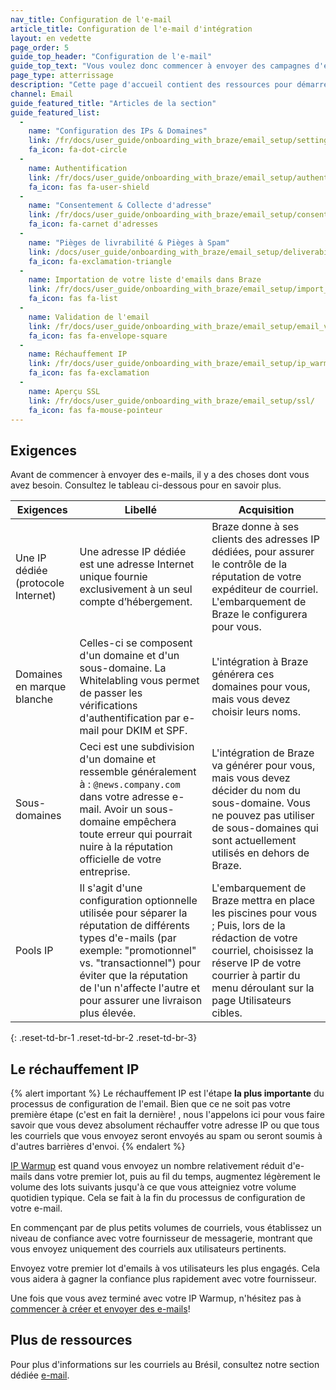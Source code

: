 ```yaml
---
nav_title: Configuration de l'e-mail
article_title: Configuration de l'e-mail d'intégration
layout: en vedette
page_order: 5
guide_top_header: "Configuration de l'e-mail"
guide_top_text: "Vous voulez donc commencer à envoyer des campagnes d'e-mail? Braze Onboarding peut vous aider avec cela! Suivez notre guide ci-dessous ou consultez notre <a href='https://lab.braze.com/email-onboarding-for-pro-and-enterprise-achieving-high-deliverability' target='_blank'>cours LAB sur la livrabilité</a>."
page_type: atterrissage
description: "Cette page d'accueil contient des ressources pour démarrer avec des campagnes de courriel."
channel: Email
guide_featured_title: "Articles de la section"
guide_featured_list:
  - 
    name: "Configuration des IPs & Domaines"
    link: /fr/docs/user_guide/onboarding_with_braze/email_setup/setting_up_ips_and_domains/
    fa_icon: fa-dot-circle
  - 
    name: Authentification
    link: /fr/docs/user_guide/onboarding_with_braze/email_setup/authentication/
    fa_icon: fas fa-user-shield
  - 
    name: "Consentement & Collecte d'adresse"
    link: /fr/docs/user_guide/onboarding_with_braze/email_setup/consent_and_address_collection/
    fa_icon: fa-carnet d'adresses
  - 
    name: "Pièges de livrabilité & Pièges à Spam"
    link: /docs/user_guide/onboarding_with_braze/email_setup/deliverability_pitfalls_and_spam_traps/
    fa_icon: fa-exclamation-triangle
  - 
    name: Importation de votre liste d'emails dans Braze
    link: /fr/docs/user_guide/onboarding_with_braze/email_setup/import_votre_email_list/
    fa_icon: fas fa-list
  - 
    name: Validation de l'email
    link: /fr/docs/user_guide/onboarding_with_braze/email_setup/email_validation/
    fa_icon: fas fa-envelope-square
  - 
    name: Réchauffement IP
    link: /fr/docs/user_guide/onboarding_with_braze/email_setup/ip_warming/
    fa_icon: fas fa-exclamation
  - 
    name: Aperçu SSL
    link: /fr/docs/user_guide/onboarding_with_braze/email_setup/ssl/
    fa_icon: fas fa-mouse-pointeur
---
```


## Exigences

Avant de commencer à envoyer des e-mails, il y a des choses dont vous avez besoin. Consultez le tableau ci-dessous pour en savoir plus.

| Exigences                          | Libellé                                                                                                                                                                                                                                                           | Acquisition                                                                                                                                                                                                           |
| ---------------------------------- | ----------------------------------------------------------------------------------------------------------------------------------------------------------------------------------------------------------------------------------------------------------------- | --------------------------------------------------------------------------------------------------------------------------------------------------------------------------------------------------------------------- |
| Une IP dédiée (protocole Internet) | Une adresse IP dédiée est une adresse Internet unique fournie exclusivement à un seul compte d’hébergement.                                                                                                                                                       | Braze donne à ses clients des adresses IP dédiées, pour assurer le contrôle de la réputation de votre expéditeur de courriel. L'embarquement de Braze le configurera pour vous.                                       |
| Domaines en marque blanche         | Celles-ci se composent d'un domaine et d'un sous-domaine. La Whitelabling vous permet de passer les vérifications d'authentification par e-mail pour DKIM et SPF.                                                                                                 | L'intégration à Braze générera ces domaines pour vous, mais vous devez choisir leurs noms.                                                                                                                            |
| Sous-domaines                      | Ceci est une subdivision d'un domaine et ressemble généralement à : `@news.company.com` dans votre adresse e-mail. Avoir un sous-domaine empêchera toute erreur qui pourrait nuire à la réputation officielle de votre entreprise.                                | L'intégration de Braze va générer pour vous, mais vous devez décider du nom du sous-domaine. Vous ne pouvez pas utiliser de sous-domaines qui sont actuellement utilisés en dehors de Braze.                          |
| Pools IP                           | Il s'agit d'une configuration optionnelle utilisée pour séparer la réputation de différents types d'e-mails (par exemple: "promotionnel" vs. "transactionnel") pour éviter que la réputation de l'un n'affecte l'autre et pour assurer une livraison plus élevée. | L'embarquement de Braze mettra en place les piscines pour vous ; Puis, lors de la rédaction de votre courriel, choisissez la réserve IP de votre courrier à partir du menu déroulant sur la page Utilisateurs cibles. |
{: .reset-td-br-1 .reset-td-br-2 .reset-td-br-3}

## Le réchauffement IP

{% alert important %}
Le réchauffement IP est l'étape __la plus importante__ du processus de configuration de l'email. Bien que ce ne soit pas votre première étape (c'est en fait la dernière! , nous l'appelons ici pour vous faire savoir que vous devez absolument réchauffer votre adresse IP ou que tous les courriels que vous envoyez seront envoyés au spam ou seront soumis à d'autres barrières d'envoi.
{% endalert %}

[IP Warmup]({{site.baseurl}}/user_guide/onboarding_with_braze/email_setup/ip_warming/) est quand vous envoyez un nombre relativement réduit d'e-mails dans votre premier lot, puis au fil du temps, augmentez légèrement le volume des lots suivants jusqu'à ce que vous atteigniez votre volume quotidien typique. Cela se fait à la fin du processus de configuration de votre e-mail.

En commençant par de plus petits volumes de courriels, vous établissez un niveau de confiance avec votre fournisseur de messagerie, montrant que vous envoyez uniquement des courriels aux utilisateurs pertinents.

Envoyez votre premier lot d'emails à vos utilisateurs les plus engagés. Cela vous aidera à gagner la confiance plus rapidement avec votre fournisseur.

Une fois que vous avez terminé avec votre IP Warmup, n'hésitez pas à [commencer à créer et envoyer des e-mails]({{site.baseurl}}/user_guide/message_building_by_channel/email/creating_an_email_campaign/)!

## Plus de ressources

Pour plus d'informations sur les courriels au Brésil, consultez notre section dédiée [e-mail]({{site.baseurl}}/user_guide/message_building_by_channel/email/).
